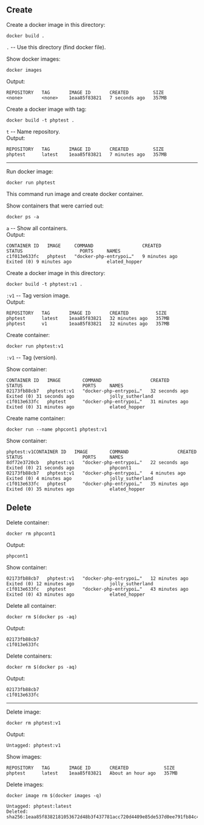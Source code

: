 Create
---
Create a docker image in this directory:
```
docker build .
```
`.` --  Use this directory (find docker file).

Show docker images:
```
docker images
```
Output:
```
REPOSITORY   TAG       IMAGE ID       CREATED         SIZE
<none>       <none>    1eaa85f83821   7 seconds ago   357MB
```
Create a docker image with tag:
```
docker build -t phptest .
```
`t` -- Name repository.  
Output:
```
REPOSITORY   TAG       IMAGE ID       CREATED         SIZE
phptest      latest    1eaa85f83821   7 minutes ago   357MB
```
---
Run docker image:
```
docker run phptest
```
This command run image and create docker container.  

Show containers that were carried out:
```Tag it is 
docker ps -a
```
`a` -- Show all containers.  
Output:
```
CONTAINER ID   IMAGE     COMMAND                  CREATED         STATUS                     PORTS     NAMES
c1f013e633fc   phptest   "docker-php-entrypoi…"   9 minutes ago   Exited (0) 9 minutes ago             elated_hopper
```

Create a docker image in this directory:
```
docker build -t phptest:v1 .
```
`:v1` -- Tag version image.  
Output:
```
REPOSITORY   TAG       IMAGE ID       CREATED          SIZE
phptest      latest    1eaa85f83821   32 minutes ago   357MB
phptest      v1        1eaa85f83821   32 minutes ago   357MB
```
Create container:
```
docker run phptest:v1
```
`:v1` -- Tag (version).  

Show container:
```
CONTAINER ID   IMAGE        COMMAND                  CREATED          STATUS                      PORTS     NAMES
02173fb88cb7   phptest:v1   "docker-php-entrypoi…"   32 seconds ago   Exited (0) 31 seconds ago             jolly_sutherland
c1f013e633fc   phptest      "docker-php-entrypoi…"   31 minutes ago   Exited (0) 31 minutes ago             elated_hopper
```
Create name container:
```
docker run --name phpcont1 phptest:v1
```
Show container:
```
phptest:v1CONTAINER ID   IMAGE        COMMAND                  CREATED          STATUS                      PORTS     NAMES
8df72e3720cb   phptest:v1   "docker-php-entrypoi…"   22 seconds ago   Exited (0) 21 seconds ago             phpcont1
02173fb88cb7   phptest:v1   "docker-php-entrypoi…"   4 minutes ago    Exited (0) 4 minutes ago              jolly_sutherland
c1f013e633fc   phptest      "docker-php-entrypoi…"   35 minutes ago   Exited (0) 35 minutes ago             elated_hopper

```
Delete
---
Delete container:
```
docker rm phpcont1
```
Output:
```
phpcont1
```
Show container:
```
02173fb88cb7   phptest:v1   "docker-php-entrypoi…"   12 minutes ago   Exited (0) 12 minutes ago             jolly_sutherland
c1f013e633fc   phptest      "docker-php-entrypoi…"   43 minutes ago   Exited (0) 43 minutes ago             elated_hopper
```
Delete all container:
```
docker rm $(docker ps -aq) 
```
Output:
```
02173fb88cb7
c1f013e633fc
```
Delete containers:
```
docker rm $(docker ps -aq) 
```
Output:
``` 
02173fb88cb7
c1f013e633fc
```
---
Delete image:
```
docker rm phptest:v1  
```
Output:
```
Untagged: phptest:v1
```
Show images:
```
REPOSITORY   TAG       IMAGE ID       CREATED             SIZE
phptest      latest    1eaa85f83821   About an hour ago   357MB
```
Delete images:
```
docker image rm $(docker images -q)
```
```
Untagged: phptest:latest
Deleted: sha256:1eaa85f8382181053672d48b3f437781acc720d4409e85de537d0ee791fb84c4
```
